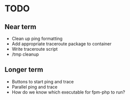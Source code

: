 # TODO

## Near term
- Clean up ping formatting
- Add appropriate traceroute package to container
- Write traceroute script
- /tmp cleanup

## Longer term
- Buttons to start ping and trace
- Parallel ping and trace
- How do we know which executable for fpm-php to run?
